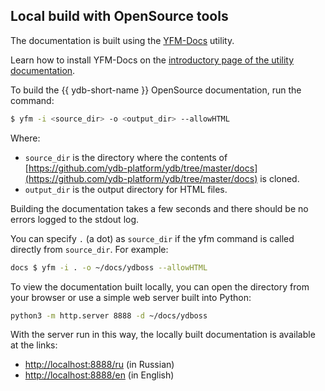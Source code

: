 ## Local build with OpenSource tools

The documentation is built using the [YFM-Docs](https://github.com/yandex-cloud/yfm-docs) utility.

Learn how to install YFM-Docs on the [introductory page of the utility documentation](https://ydocs.tech/tools/docs/).

To build the {{ ydb-short-name }} OpenSource documentation, run the command:

```bash
$ yfm -i <source_dir> -o <output_dir> --allowHTML
```

Where:

- `source_dir` is the directory where the contents of [https://github.com/ydb-platform/ydb/tree/master/docs](https://github.com/ydb-platform/ydb/tree/master/docs) is cloned.
- `output_dir` is the output directory for HTML files.

Building the documentation takes a few seconds and there should be no errors logged to the stdout log.

You can specify `.` (a dot) as `source_dir` if the yfm command is called directly from `source_dir`. For example:

```bash
docs $ yfm -i . -o ~/docs/ydboss --allowHTML
```

To view the documentation built locally, you can open the directory from your browser or use a simple web server built into Python:

```bash
python3 -m http.server 8888 -d ~/docs/ydboss
```

With the server run in this way, the locally built documentation is available at the links:

- [http://localhost:8888/ru](http://localhost:8888/ru) (in Russian)
- [http://localhost:8888/en](http://localhost:8888/en) (in English)

